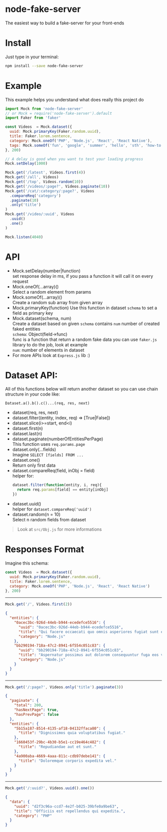 # node-fake-server
The easiest way to build a fake-server for your front-ends

# Install
Just type in your terminal:  
```bash
npm install --save node-fake-server
```

# Example
This example helps you understand what does really this project do

```js
import Mock from 'node-fake-server'
// or Mock = require('node-fake-server').default
import Faker from 'faker'

const Videos  = Mock.dataset({
  uuid: Mock.primaryKey(Faker.random.uuid),
  title: Faker.lorem.sentence,
  category: Mock.oneOf('PHP', 'Node.js', 'React', 'React Native'),
  tags: Mock.someOf('fun', 'google', 'summer', 'hello', 'sth', 'how-to')
}, 200)

// A delay is good when you want to test your loading progress
Mock.setDelay(1000)

Mock.get('/latest', Videos.first(4))
Mock.get('/all', Videos)
Mock.get('/top', Videos.random(10))
Mock.get('/videos/:page?', Videos.paginate(10))
Mock.get('/cat/:category/:page?', Videos
  .compareReq('category')
  .paginate(10)
  .only('title')
)
Mock.get('/video/:uuid', Videos
  .uuid()
  .one()
)

Mock.listen(4040)
```

# API
- Mock.setDelay(number|function)  
  set response delay in ms, if you pass a function it will call it on every request   
- Mock.oneOf(...array)()  
  Select a random element from params
- Mock.someOf(...array)()  
  Create a random sub array from given array  
- Mock.primaryKey(function)
  Use this function in dataset `schema` to set a field as primary key
- Mock.dataset(schema, num)  
  Create a dataset based on given `schema` contains `num` number of created faked entities  
  `schema`: Object(field->func)  
  func is a function that return a random fake data
  you can use `faker.js` library to do the job, look at example   
  `num`: number of elements in dataset  
- For more APIs look at `Express.js` lib :)

# Dataset API:
All of this functions below will return another dataset so you can use chain structure in your code like:
```
Dataset.a().b().c()...(req, res, next)
```
- dataset(req, res, next)
- dataset.filter((entity, index, req) => [True|False])
- dataset.slice(i>=start, end<i)
- dataset.first(n)
- dataset.last(n)
- dataset.paginate(numberOfEntitiesPerPage)  
  This function uses `req.params.page`
- dataset.only(...fields)  
  Imagine `SELECT [fields] FROM ...`
- dataset.one()  
  Return only first data
- dataset.compareReq(field, inObj = field)  
  helper for:
  ```js
  dataset.filter(function(entity, i, req){
    return req.params[field] == entity[inObj]
  })
  ```
- dataset.uuid()  
  helper for `dataset.compareReq('uuid')`
- dataset.random(n = 10)  
  Select n random fields from dataset

> Look at `src/Obj.js` for more informations

# Responses Format
Imagine this schema:
```js
const Videos  = Mock.dataset({
  uuid: Mock.primaryKey(Faker.random.uuid),
  title: Faker.lorem.sentence,
  category: Mock.oneOf('PHP', 'Node.js', 'React', 'React Native')
}, 200)
```
-----

```js
Mock.get('/', Videos.first(2))
```

```json
{
  "entities": {
    "0acec3bc-926d-44eb-b944-ecedefce5516": {
      "uuid": "0acec3bc-926d-44eb-b944-ecedefce5516",
      "title": "Qui facere occaecati quo omnis asperiores fugiat sunt eius.",
      "category": "Node.js"
    },
    "bb290194-718a-47c2-8941-6f554c051c83": {
      "uuid": "bb290194-718a-47c2-8941-6f554c051c83",
      "title": "Aspernatur possimus aut dolorem consequuntur fuga eos voluptas.",
      "category": "Node.js"
    }
  }
}
```

-----

```js
Mock.get('/:page?', Videos.only('title').paginate(3))
```

```json
{
  "paginate": {
    "total": 200,
    "hasNextPage": true,
    "hasPrevPage": false
  },
  "entities": {
    "5b15a187-8514-4135-af18-04132ffaca80": {
      "title": "Dignissimos quia voluptatibus fugiat."
    },
    "1660453f-29bc-4b30-b5e1-cc19e464c482": {
      "title": "Repudiandae aut et sunt."
    },
    "4a900aba-4669-4aaa-811c-cdb97debe141": {
      "title": "Doloremque corporis expedita vel."
    }
  }
}
```

-----

```js
Mock.get('/:uuid?', Videos.uuid().one())
```

```json
{
  "data": {
    "uuid": "d2f3c96a-ccd7-4e2f-b025-39bfe0a9be63",
    "title": "Officiis est repellendus qui expedita.",
    "category": "PHP"
  }
}
```
